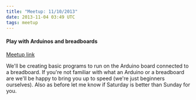 ```yaml
---
title: "Meetup: 11/10/2013"
date: 2013-11-04 03:49 UTC
tags: meetup
---
```

#### Play with Arduinos and breadboards

[Meetup link](http://www.meetup.com/Berkshire-County-Technology-Group/events/149030792/)

We'll be creating basic programs to run on the Arduino board connected to a
breadboard. If you're not familiar with what an Arduino or a breadboard are
we'll be happy to bring you up to speed (we're just beginners ourselves). Also
as before let me know if Saturday is better than Sunday for you. 
